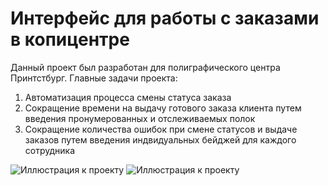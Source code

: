 # Интерфейс для работы с заказами в копицентре
Данный проект был разработан для полиграфического центра Принтстбург.
Главные задачи проекта:
1) Автоматизация процесса смены статуса заказа
2) Сокращение времени на выдачу готового заказа клиента путем введения пронумерованных и отслеживаемых полок
3) Сокращение количества ошибок при смене статусов и выдаче заказов путем введения индвидуальных бейджей для каждого сотрудника

![Иллюстрация к проекту](https://sun9-46.userapi.com/c206620/v206620971/9c249/sLALWTuWXIU.jpg)
![Иллюстрация к проекту](https://sun9-22.userapi.com/c206620/v206620971/9c29c/Zu79wJ-xh-4.jpg)
